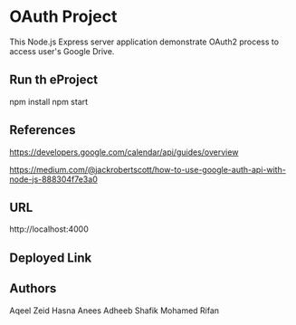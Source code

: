 # OAuth Project 

This Node.js Express server application demonstrate OAuth2 process to access user's Google Drive.

## Run th eProject

npm install
npm start

## References

https://developers.google.com/calendar/api/guides/overview

https://medium.com/@jackrobertscott/how-to-use-google-auth-api-with-node-js-888304f7e3a0

## URL

http://localhost:4000

## Deployed Link



## Authors

Aqeel Zeid
Hasna Anees
Adheeb Shafik
Mohamed Rifan





